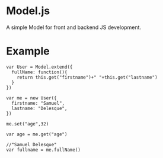 # Model.js
A simple Model for front and backend JS development.

# Example

```
var User = Model.extend({
  fullName: function(){
    return this.get("firstname")+" "+this.get("lastname")
  }
})

var me = new User({
  firstname: "Samuel",
  lastname: "Delesque",
})

me.set("age",32)

var age = me.get("age")

//"Samuel Delesque"
var fullname = me.fullName()
```
